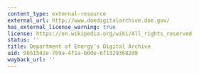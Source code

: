 ```yaml
---
content_type: external-resource
external_url: http://www.doedigitalarchive.doe.gov/
has_external_license_warning: true
license: https://en.wikipedia.org/wiki/All_rights_reserved
status: ''
title: Department of Energy's Digital Archive
uid: 9b51542e-7b9a-4f1a-b0de-6f13293682d9
wayback_url: ''
---
```

